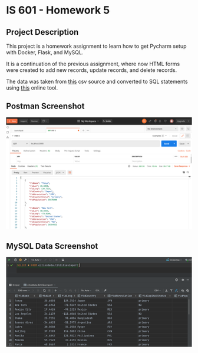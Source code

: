 # IS 601 - Homework 5

## Project Description
This project is a homework assignment to learn how to get Pycharm setup with Docker, Flask, and MySQL.

It is a continuation of the previous assignment, where now HTML forms were created to add new records, update records, and delete records.

The data was taken from [this](https://people.sc.fsu.edu/~jburkardt/data/csv/csv.html) csv source and converted to SQL statements using [this](https://sqlizer.io/#/) online tool.


## Postman Screenshot
![postman_request_output](screenshots/postman.png)


## MySQL Data Screenshot
![pycharm_data_query](screenshots/database.png)